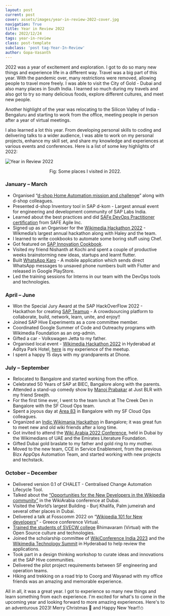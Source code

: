 ```yaml
---
layout: post
current: post
cover: assets/images/year-in-review-2022-cover.jpg
navigation: True
title: Year in Review 2022
date: 2022/12/24
tags: year-in-review
class: post-template
subclass: 'post tag-Year-In-Review'
author: Gopa-Vasanth
---
```


2022 was a year of excitement and exploration. I got to do so many new things and experience life in a different way. Travel was a big part of this year. With the pandemic over, many restrictions were removed, allowing people to travel more freely. I was able to visit the City of Gold - Dubai and also many places in South India. I learned so much during my travels and also got to try so many delicious foods, explore different cultures, and meet new people.

Another highlight of the year was relocating to the Silicon Valley of India - Bengaluru and starting to work from the office, meeting people in person after a year of virtual meetings. 

I also learned a lot this year. From developing personal skills to coding and delivering talks to a wider audience, I was able to work on my personal projects, enhance my skill set, and share my knowledge and experiences at various events and conferences. Here is a list of some key highlights of 2022:

![Year in Review 2022](assets/images/year-in-review-2022.jpg)<center>Fig: Some places I visited in 2022.</center>


### January – March

-   Organised “[d-shop Home Automation mission and challenge](https://octopus-dh.cfapps.eu10.hana.ondemand.com/index.html#/hero/missions/195620)” along with d-shop colleagues.
-   Presented d-shop Inventory tool in SAP d-kom - Largest annual event for engineering and development community of SAP Labs India.
-   Learned about the best practices and did [SAFe DevOps Practitioner certification](https://www.credly.com/badges/464b2318-f61c-4038-9beb-5ad22f5a7dfb/public_url) from SAFE Agile Inc.
-   Signed up as an Organiser for the [Wikimedia Hackathon 2022](https://www.mediawiki.org/wiki/Wikimedia_Hackathon_2022) - Wikmedia’s largest annual hackathon along with Haley and the team.
-   I learned to write cookbooks to automate some boring stuff using Chef.
-   Got featured on [SAP Innovation Cookbook](https://www.sapforgrowth.com/sli/innovationbook/22-23/).
-   Visited my friend Nishanth at Kochi and spent a couple of productive weeks brainstorming new ideas, startups and learnt flutter.
-   Built [WhatsApp Karo](https://play.google.com/store/apps/details?id=com.gopavasanth.whatsapp_karo) - A mobile application which sends direct WhatsApp messages to unsaved phone numbers built with Flutter and released in Google PlayStore.
-   Led the training sessions for Interns in our team with the DevOps tools and technologies.


### April – June

-   Won the Special Jury Award at the SAP HackOverFlow 2022 - Hackathon for creating [SAP Teamup](https://sap-teamup.netlify.app/) - A crowdsourcing platform to collaborate, build, network, learn, unite, and enjoy!!
-   Joined SAP Hive Experiments as a core committee member.
-   Coordinated Google Summer of Code and Outreachy programs with Wikimedia Foundation as an org-admin.
-   Gifted a car - Volkswagen Jetta to my father.
-   Organised local event - [Wikimedia Hackathon 2022](https://meta.wikimedia.org/wiki/Indic_Hackathon_2022) in Hyderabad at Aditya Park Hotel, [here](https://www.mediawiki.org/wiki/User:Gopavasanth/Indic_Hackathon_2022_Hyderabad,_India) is my experience of the meetup.
-   I spent a happy 15 days with my grandparents at Dhone.


### July – September

-   Relocated to Bangalore and started working from the office.
-   Celebrated 50 Years of SAP at BIEC, Bangalore along with the parents.
-   Attended a stand-up comedy show by [Manoj Prabakar](https://twitter.com/pmanojprabakar) at Just BLR with my friend Sreejth.
-   For the first time ever, I went to the team lunch at The Creek Den in Bangalore with the SF Cloud Ops team.
-   Spent a joyous day at [Area 83](https://www.linkedin.com/posts/gopa-vasanth_sap-lifeatsap-saplabsindia-activity-6966089877226496000-Jyfg?utm_source=share&utm_medium=member_desktop) in Bangalore with my SF Cloud Ops colleagues.
-   Organized an [Indic Wikimania Hackathon](https://meta.wikimedia.org/wiki/Indic_Wikimania_Hackathon_2022) in Bangalore; it was great fun to meet new and old wiki friends after a long time.
-   Got invited to attend the [Wiki Arabia 2022 Conference](https://event.elfdubai.org/WikiArabia2022#/Program?day=3&lang=en), held in Dubai by the Wikimedians of UAE and the Emirates Literature Foundation.
-   Gifted Dubai gold braslate to my father and gold ring to my mother. 
-   Moved to the new team, CCE in Service Enablement, from the previous Bizx AppOps Automation Team, and started working with new projects and techstack.


### October – December

-   Delivered version 0.1 of CHALET - Centralised Change Automation Lifecycle Tool.
-   Talked about the [“Opportunities for the New Developers in the Wikipedia community”](https://www.linkedin.com/posts/gopa-vasanth_wikiarabia-wikipedia-opensource-activity-7000759037789175808-WJGR?utm_source=share&utm_medium=member_desktop) in the WikiArabia conference at Dubai.
-   Visited the World’s largest Building - Burj Khalifa, Palm jumeirah and several other places in Dubai.
-   Delivered a talk at Fosscomm 2022 on “[Wikipedia 101 for New developers](https://pretalx.fosscomm.gr/fosscomm2022/talk/NDPTMY/)” - Greece conference Virtual.
-   [Trained the students of SVECW college](https://www.linkedin.com/posts/gopa-vasanth_webinar-opensource-activity-7008286134195646464-Z35X?utm_source=share&utm_medium=member_desktop) Bhimavaram (Virtual) with the Open Source culture and technologies.
-   Joined the scholarship committee of [WikiConference India 2023](https://meta.wikimedia.org/wiki/WikiConference_India_2023) and the [Wikimedia Technology Summit](https://meta.wikimedia.org/wiki/2nd_Wikimedia_Technology_Summit) in Hyderabad to help review the applications.
-   Took part in a design thinking workshop to curate ideas and innovations at the SAP Hive communities.
-   Delivered the pilot project requirements between SF engineering and operation teams.
-   Hiking and trekking on a road trip to Coorg and Wayanad with my office friends was an amazing and memorable experience.


All in all, it was a great year. I got to experience so many new things and learn something from each experience. I'm excited for what's to come in the upcoming year and looking forward to more amazing experiences. Here's to an adventurous 2023! Merry Christmas 🎅 and Happy New Year!!⛄️
